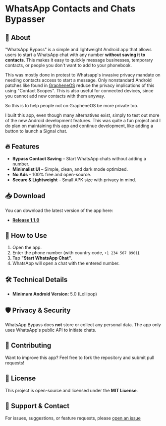 # WhatsApp Contacts and Chats Bypasser

## 📌 About
"WhatsApp Bypass" is a simple and lightweight Android app that allows users to start a WhatsApp chat with any number **without saving it to contacts**. This makes it easy to quickly message businesses, temporary contacts, or people you don't want to add to your phonebook.

This was mostly done in protest to Whatsapp's invasive privacy mandate on needing contacts access to start a message. Only nonstandard Android patches like found in [GrapheneOS](https://grapheneos.org) reduce the privacy implications of this using "Contact Scopes". This is also useful for connected devices, since you cannot add new contacts with them anyway.

So this is to help people not on GrapheneOS be more private too.

I built this app, even though many alternatives exist, simply to test out more of the new Android development features. This was quite a fun project and I do plan on maintaining this app and continue development, like adding a button to launch a Signal chat.

## 🔥 Features
- **Bypass Contact Saving** – Start WhatsApp chats without adding a number.
- **Minimalist UI** – Simple, clean, and dark mode optimized.
- **No Ads** – 100% free and open-source.
- **Secure & Lightweight** – Small APK size with privacy in mind.

## 📥 Download
You can download the latest version of the app here:
- **[Release 1.1.0](https://github.com/primalbeing/Whatsapp-Contacts-Chats/releases/download/v1.1.0/app-release.apk)**


## 🔧 How to Use
1. Open the app.
2. Enter the phone number (with country code, `+1 234 567 8901`).
3. Tap **"Start WhatsApp Chat"**.
4. WhatsApp will open a chat with the entered number.

## 🛠 Technical Details
- **Minimum Android Version:** 5.0 (Lollipop)

## 🛡️ Privacy & Security
WhatsApp Bypass does **not** store or collect any personal data. The app only uses WhatsApp's public API to initiate chats.

## 🤝 Contributing
Want to improve this app? Feel free to fork the repository and submit pull requests!

## 📜 License
This project is open-source and licensed under the **MIT License**.

## 🌟 Support & Contact
For issues, suggestions, or feature requests, please [open an issue](https://github.com/primalbeing/Whatsapp-Contacts-Chats/issues/new)
